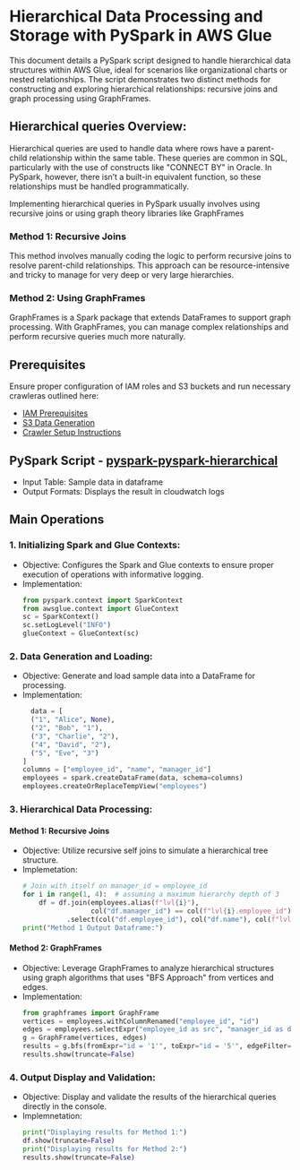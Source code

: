 # Hierarchical Data Processing and Storage with PySpark in AWS Glue

This document details a PySpark script designed to handle hierarchical data structures within AWS Glue, ideal for scenarios like organizational charts or nested relationships. The script demonstrates two distinct methods for constructing and exploring hierarchical relationships: recursive joins and graph processing using GraphFrames.


## Hierarchical queries Overview:
Hierarchical queries are used to handle data where rows have a parent-child relationship within the same table. These queries are common in SQL, particularly with the use of constructs like "CONNECT BY" in Oracle. In PySpark, however, there isn’t a built-in equivalent function, so these relationships must be handled programmatically.

Implementing hierarchical queries in PySpark usually involves using recursive joins or using graph theory libraries like GraphFrames

### Method 1: Recursive Joins
This method involves manually coding the logic to perform recursive joins to resolve parent-child relationships. This approach can be resource-intensive and tricky to manage for very deep or very large hierarchies.
### Method 2: Using GraphFrames
GraphFrames is a Spark package that extends DataFrames to support graph processing. With GraphFrames, you can manage complex relationships and perform recursive queries much more naturally.

## Prerequisites
Ensure proper configuration of IAM roles and S3 buckets and run necessary crawleras outlined here:
* [IAM Prerequisites](IAM-prerequisites.md)
* [S3 Data Generation](s3-data-generation.md)
* [Crawler Setup Instructions](set-up-instructions.md)
  
##  PySpark Script - [pyspark-pyspark-hierarchical](../glue-code/ti-pyspark-hierarchical.py)
* Input Table: Sample data in dataframe
* Output Formats: Displays the result in cloudwatch logs

## Main Operations
### 1. Initializing Spark and Glue Contexts:
  * Objective: Configures the Spark and Glue contexts to ensure proper execution of operations with informative logging.
  * Implementation:
    ```python
    from pyspark.context import SparkContext
    from awsglue.context import GlueContext
    sc = SparkContext()
    sc.setLogLevel("INFO")
    glueContext = GlueContext(sc)
    ```
### 2. Data Generation and Loading:
* Objective: Generate and load sample data into a DataFrame for processing.
* Implementation:
  ```python
    data = [
    ("1", "Alice", None),
    ("2", "Bob", "1"),
    ("3", "Charlie", "2"),
    ("4", "David", "2"),
    ("5", "Eve", "3")
  ]
  columns = ["employee_id", "name", "manager_id"]
  employees = spark.createDataFrame(data, schema=columns)
  employees.createOrReplaceTempView("employees")
  ```
### 3. Hierarchical Data Processing:
#### Method 1: Recursive Joins
* Objective: Utilize recursive self joins to simulate a hierarchical tree structure.
* Implemetation:
  ```python
  # Join with itself on manager_id = employee_id
  for i in range(1, 4):  # assuming a maximum hierarchy depth of 3
      df = df.join(employees.alias(f"lvl{i}"), 
                   col("df.manager_id") == col(f"lvl{i}.employee_id"), "left_outer") \
             .select(col("df.employee_id"), col("df.name"), col(f"lvl{i}.name").alias(f"manager_lvl_{i}"))
  print("Method 1 Output Dataframe:")
  ```
#### Method 2: GraphFrames
* Objective: Leverage GraphFrames to analyze hierarchical structures using graph algorithms that uses "BFS Approach" from vertices and edges.
* Implementation:
  ```python
  from graphframes import GraphFrame
  vertices = employees.withColumnRenamed("employee_id", "id")
  edges = employees.selectExpr("employee_id as src", "manager_id as dst").filter("dst is not null")
  g = GraphFrame(vertices, edges)
  results = g.bfs(fromExpr="id = '1'", toExpr="id = '5'", edgeFilter="src != dst")
  results.show(truncate=False)
   ```
### 4. Output Display and Validation:
* Objective: Display and validate the results of the hierarchical queries directly in the console.
* Implemnetation:
  ```python
  print("Displaying results for Method 1:")
  df.show(truncate=False)
  print("Displaying results for Method 2:")
  results.show(truncate=False)
  ```
